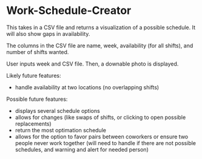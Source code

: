 # Work-Schedule-Creator
This takes in a CSV file and returns a visualization of a possible schedule. It will also show gaps in availability. 

The columns in the CSV file are name, week, availability (for all shifts), and number of shifts wanted. 

User inputs week and CSV file. Then, a downable photo is displayed.

Likely future features:
- handle availability at two locations (no overlapping shifts)

Possible future features:
- displays several schedule options
- allows for changes (like swaps of shifts, or clicking to open possible replacements)
- return the most optimation schedule
- allows for the option to favor pairs between coworkers or ensure two people never work together (will need to handle if there are not possible schedules, and warning and alert for needed person)
